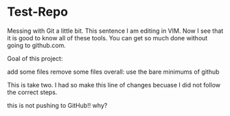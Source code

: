 # Test-Repo
Messing with Git a little bit. This sentence I am editing in VIM. Now I  see that it is good to know all of these tools. You can get so much done without going to github.com. 

Goal of this project:

add some files
remove some files
overall: use the bare minimums of github

This is take two. I had so make this line of changes becuase I did not follow the correct steps.

this is not pushing to GitHub!! why?

